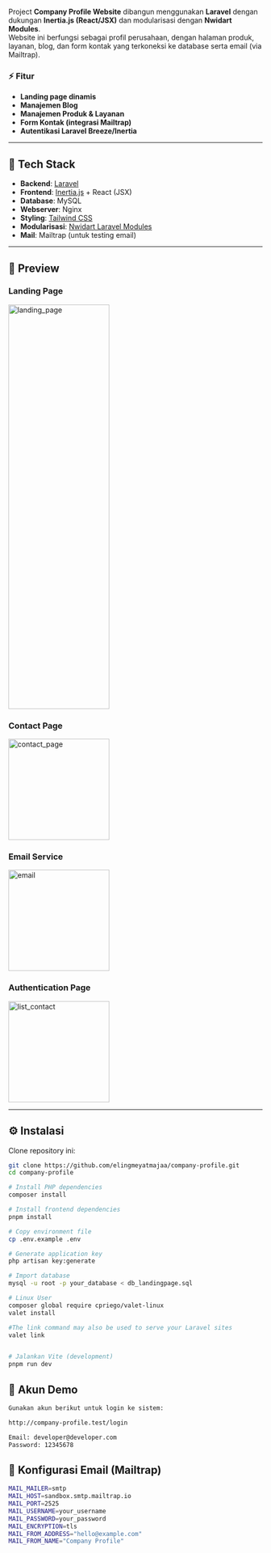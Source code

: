 
Project **Company Profile Website** dibangun menggunakan **Laravel** dengan dukungan **Inertia.js (React/JSX)** dan modularisasi dengan **Nwidart Modules**.  
Website ini berfungsi sebagai profil perusahaan, dengan halaman produk, layanan, blog, dan form kontak yang terkoneksi ke database serta email (via Mailtrap).

### ⚡ Fitur
- **Landing page dinamis**
- **Manajemen Blog**
- **Manajemen Produk & Layanan**
- **Form Kontak (integrasi Mailtrap)**
- **Autentikasi Laravel Breeze/Inertia**


---


## 🚀 Tech Stack
- **Backend**: [Laravel](https://laravel.com/)  
- **Frontend**: [Inertia.js](https://inertiajs.com/) + React (JSX)  
- **Database**: MySQL 
- **Webserver**: Nginx
- **Styling**: [Tailwind CSS](https://tailwindcss.com/)  
- **Modularisasi**: [Nwidart Laravel Modules](https://nwidart.com/laravel-modules)  
- **Mail**: Mailtrap (untuk testing email)  


---

## 📸 Preview

### Landing Page
<img width="200" height="800" alt="landing_page" src="https://github.com/user-attachments/assets/d4f8bf67-56bd-4fd4-adb3-06a03badb7cf" />


### Contact Page
<img width="200" height="200" alt="contact_page" src="https://github.com/user-attachments/assets/a8dd2e2c-eccb-496e-b12c-7d399aab2651" />


### Email Service
<img width="200" height="200" alt="email" src="https://github.com/user-attachments/assets/e481f6db-f2e9-40c8-8996-0f50fab3ef6c" />

### Authentication Page
<img width="200" height="200" alt="list_contact" src="https://github.com/user-attachments/assets/bc3ae44c-f3cc-43f8-a2f8-28da5ea74879" />


---

## ⚙️ Instalasi

Clone repository ini:
```bash
git clone https://github.com/elingmeyatmajaa/company-profile.git
cd company-profile

# Install PHP dependencies
composer install

# Install frontend dependencies
pnpm install

# Copy environment file
cp .env.example .env

# Generate application key
php artisan key:generate

# Import database
mysql -u root -p your_database < db_landingpage.sql

# Linux User
composer global require cpriego/valet-linux
valet install

#The link command may also be used to serve your Laravel sites
valet link 


# Jalankan Vite (development)
pnpm run dev
```

## 🔑 Akun Demo
```bash
Gunakan akun berikut untuk login ke sistem:

http://company-profile.test/login

Email: developer@developer.com
Password: 12345678
```

## 📧 Konfigurasi Email (Mailtrap)
```bash
MAIL_MAILER=smtp
MAIL_HOST=sandbox.smtp.mailtrap.io
MAIL_PORT=2525
MAIL_USERNAME=your_username
MAIL_PASSWORD=your_password
MAIL_ENCRYPTION=tls
MAIL_FROM_ADDRESS="hello@example.com"
MAIL_FROM_NAME="Company Profile"
```

